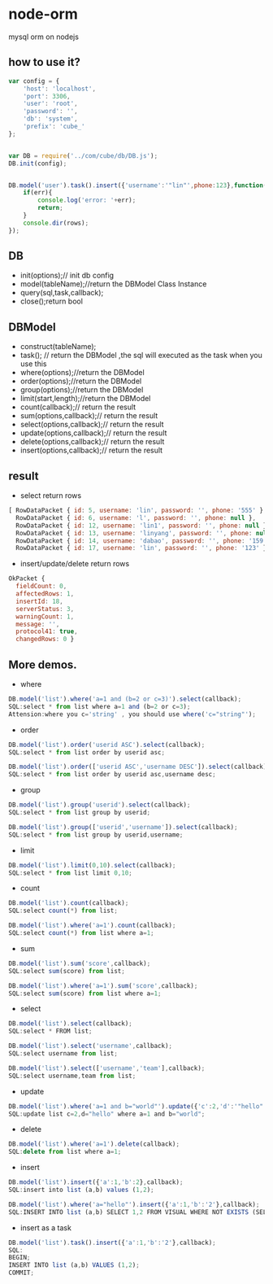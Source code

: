 # node-orm
mysql orm on nodejs

## how to use it?
```javascript
var config = {
    'host': 'localhost',
    'port': 3306,
    'user': 'root',
    'password': '',
    'db': 'system',
    'prefix': 'cube_'
};


var DB = require('../com/cube/db/DB.js');
DB.init(config);


DB.model('user').task().insert({'username':'"lin"',phone:123},function(err,rows){
    if(err){
        console.log('error: '+err);
        return;
    }
    console.dir(rows);
});
```

## DB
*  init(options);// init db config
*  model(tableName);//return the DBModel Class Instance
*  query(sql,task,callback);
*  close();return bool

## DBModel
*  construct(tableName);
*  task(); // return the DBModel ,the sql will executed as the task when you use this
*  where(options);//return the DBModel
*  order(options);//return the DBModel
*  group(options);//return the DBModel
*  limit(start,length);//return the DBModel
*  count(callback);// return the result
*  sum(options,callback);// return the result
*  select(options,callback);// return the result
*  update(options,callback);// return the result
*  delete(options,callback);// return the result
*  insert(options,callback);// return the result

## result
* select return rows
```javascript
[ RowDataPacket { id: 5, username: 'lin', password: '', phone: '555' },
  RowDataPacket { id: 6, username: 'l', password: '', phone: null },
  RowDataPacket { id: 12, username: 'lin1', password: '', phone: null },
  RowDataPacket { id: 13, username: 'linyang', password: '', phone: null },
  RowDataPacket { id: 14, username: 'dabao', password: '', phone: '159' },
  RowDataPacket { id: 17, username: 'lin', password: '', phone: '123' } ]
```
* insert/update/delete return rows
```javascript
OkPacket {
  fieldCount: 0,
  affectedRows: 1,
  insertId: 18,
  serverStatus: 3,
  warningCount: 1,
  message: '',
  protocol41: true,
  changedRows: 0 }
```

## More demos.
*  where
```javascript
DB.model('list').where('a=1 and (b=2 or c=3)').select(callback);
SQL:select * from list where a=1 and (b=2 or c=3);
Attension:where you c='string' , you should use where('c="string"');
```
*  order
```javascript
DB.model('list').order('userid ASC').select(callback);
SQL:select * from list order by userid asc;

DB.model('list').order(['userid ASC','username DESC']).select(callback);
SQL:select * from list order by userid asc,username desc;
```
*  group
```javascript
DB.model('list').group('userid').select(callback);
SQL:select * from list group by userid;

DB.model('list').group(['userid','username']).select(callback);
SQL:select * from list group by userid,username;
```
* limit
```javascript
DB.model('list').limit(0,10).select(callback);
SQL:select * from list limit 0,10;
```
* count
```javascript
DB.model('list').count(callback);
SQL:select count(*) from list;

DB.model('list').where('a=1').count(callback);
SQL:select count(*) from list where a=1;
```
* sum
```javascript
DB.model('list').sum('score',callback);
SQL:select sum(score) from list;

DB.model('list').where('a=1').sum('score',callback);
SQL:select sum(score) from list where a=1;
```
* select
```javascript
DB.model('list').select(callback);
SQL:select * FROM list;

DB.model('list').select('username',callback);
SQL:select username from list;

DB.model('list').select(['username','team'],callback);
SQL:select username,team from list;
```
* update
```javascript
DB.model('list').where('a=1 and b="world"').update({'c':2,'d':'"hello"'},callback);
SQL:update list c=2,d="hello" where a=1 and b="world";
```
* delete
```javascript
DB.model('list').where('a=1').delete(callback);
SQL:delete from list where a=1;
```
* insert
```javascript
DB.model('list').insert({'a':1,'b':2},callback);
SQL:insert into list (a,b) values (1,2);

DB.model('list').where('a="hello"').insert({'a':1,'b':'2'},callback);
SQL:INSERT INTO list (a,b) SELECT 1,2 FROM VISUAL WHERE NOT EXISTS (SELECT * FROM list WHERE name="hello");
```

* insert as a task
```javascript
DB.model('list').task().insert({'a':1,'b':'2'},callback);
SQL:
BEGIN;
INSERT INTO list (a,b) VALUES (1,2);
COMMIT;
```
